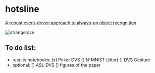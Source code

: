 # hotsline
[A robust event-driven approach to always-on object recognition](https://www.techrxiv.org/articles/preprint/A_robust_event-driven_approach_to_always-on_object_recognition/18003077/1)

![strangelove](http://thumbs.media.smithsonianmag.com/filer/Hotline-Never-Red-Phone-White-House-631.jpg__800x600_q85_crop.jpg)


## To do list: 
- results notebooks:
	[x] Poker DVS
	[] N-MNIST (jitter)
	[] DVS Gesture
- optional:
	[] ASL-DVS
	[] figures of the paper
